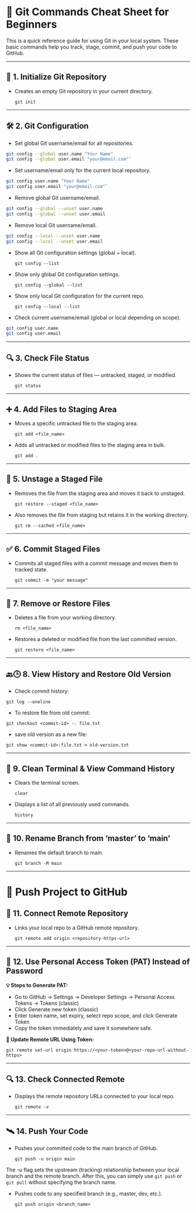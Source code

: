 # 🚀 Git Commands Cheat Sheet for Beginners

This is a quick reference guide for using Git in your local system. These basic commands help you track, stage, commit, and push your code to GitHub.

---

## 🧱 1. Initialize Git Repository
- Creates an empty Git repository in your current directory.

  `git init`

---

## 🛠️ 2. Git Configuration
- Set global Git username/email for all repositories.
```bash
git config --global user.name "Your Name"
git config --global user.email "your@email.com"`
```

- Set username/email only for the current local repository.
```bash
git config user.name "Your Name"
git config user.email "your@email.com"`
```

- Remove global Git username/email.
```bash
git config --global --unset user.name
git config --global --unset user.email
```

- Remove local Git username/email.
```bash
git config --local --unset user.name
git config --local --unset user.email
```

- Show all Git configuration settings (global + local).

  `git config --list`

- Show only global Git configuration settings.

  `git config --global --list`

- Show only local Git configuration for the current repo.

  `git config --local --list`

- Check current username/email (global or local depending on scope).
```bash
git config user.name
git config user.email
```

---

## 🔍 3. Check File Status
- Shows the current status of files — untracked, staged, or modified.

  `git status`

---

## ➕ 4. Add Files to Staging Area
- Moves a specific untracked file to the staging area.

  `git add <file_name>`

- Adds all untracked or modified files to the staging area in bulk.

  `git add .`

---

## 🔁 5. Unstage a Staged File
- Removes the file from the staging area and moves it back to unstaged.

  `git restore --staged <file_name>`

- Also removes the file from staging but retains it in the working directory.

  `git rm --cached <file_name>`

---

## ✅ 6. Commit Staged Files
- Commits all staged files with a commit message and moves them to tracked state.

  `git commit -m "your message"`

---

## 🧹 7. Remove or Restore Files
- Deletes a file from your working directory.

  `rm <file_name>`

- Restores a deleted or modified file from the last committed version.

  `git restore <file_name>`

---

## 🔙🕒 8. View History and Restore Old Version
- Check commit history:

`git log --oneline`

- To restore file from old commit:

`git checkout <commit-id> -- file.txt`

- save old version as a new file:

`git show <commit-id>:file.txt > old-version.txt`

---

## 📜 9. Clean Terminal & View Command History
- Clears the terminal screen.

  `clear`

- Displays a list of all previously used commands.

  `history`

---

## 🌿 10. Rename Branch from ‘master’ to ‘main’
- Renames the default branch to main.

  `git branch -M main`

---

# 🚀 Push Project to GitHub

## 🔗 11. Connect Remote Repository
- Links your local repo to a GitHub remote repository.

  `git remote add origin <repository-https-url>`

---

## 🔑 12. Use Personal Access Token (PAT) Instead of Password

**💡 Steps to Generate PAT:**
- Go to GitHub → Settings → Developer Settings → Personal Access Tokens → Tokens (classic)
- Click Generate new token (classic)
- Enter token name, set expiry, select repo scope, and click Generate Token
- Copy the token immediately and save it somewhere safe.

**🔄 Update Remote URL Using Token:**

  `git remote set-url origin https://<your-token>@<your-repo-url-without-https>`

---

## 🔍 13. Check Connected Remote
- Displays the remote repository URLs connected to your local repo.

  `git remote -v`

---

## 🛰️ 14. Push Your Code
- Pushes your committed code to the main branch of GitHub.

  `git push -u origin main`

The -u flag sets the upstream (tracking) relationship between your local branch and the remote branch.
After this, you can simply use `git push` or `git pull` without specifying the branch name.

- Pushes code to any specified branch (e.g., master, dev, etc.).

  `git push origin <branch_name>`
